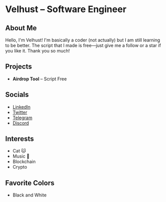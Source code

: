 # Velhust – Software Engineer

## About Me
Hello, I'm Velhust! I'm basically a coder (not actually) but I am still learning to be better. The script that I made is free—just give me a follow or a star if you like it. Thank you so much!

## Projects
- **Airdrop Tool** – Script Free

## Socials
- [LinkedIn](#)  
- [Twitter](#)  
- [Telegram](#)  
- [Discord](#)  

## Interests
- Cat 🐱
- Music 🎵
- Blockchain
- Crypto

## Favorite Colors
- Black and White
